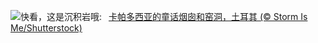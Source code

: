 ![](https://www.bing.com/th?id=OHR.CappadociaRocks_ZH-CN9283633861_UHD.jpg&w=1000)快看，这是沉积岩哦:&nbsp;&ensp;[卡帕多西亚的童话烟囱和窑洞，土耳其 (© Storm Is Me/Shutterstock)](https://www.bing.com/th?id=OHR.CappadociaRocks_ZH-CN9283633861_UHD.jpg)
<br><br/>
